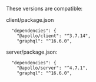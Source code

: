 
These versions are compatible:

client/package.json
```
  "dependencies": {  
    "@apollo/client": "^3.7.14",  
    "graphql": "^16.6.0",
```

server/package.json:
```
  "dependencies": {  
    "@apollo/server": "^4.7.1",  
    "graphql": "^16.6.0",
```